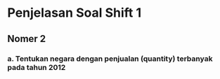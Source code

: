 # Penjelasan Soal Shift 1

## Nomer 2

### a. Tentukan negara dengan penjualan (quantity) terbanyak pada tahun 2012
